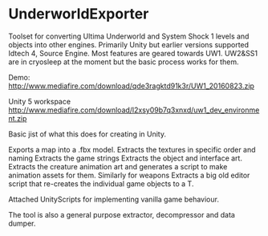 UnderworldExporter
==================

Toolset for converting Ultima Underworld and System Shock 1 levels and objects into other engines. Primarily Unity but earlier versions supported Idtech 4, Source Engine. Most features are geared towards UW1. UW2&SS1 are in cryosleep at the moment but the basic process works for them.

Demo:
http://www.mediafire.com/download/qde3ragktd91k3r/UW1_20160823.zip

Unity 5 workspace
http://www.mediafire.com/download/l2xsy09b7q3xnxd/uw1_dev_environment.zip


Basic jist of what this does for creating in Unity.

Exports a map into a .fbx model.
Extracts the textures in specific order and naming
Extracts the game strings
Extracts the object and interface art.
Extracts the creature animation art and generates a script to make animation assets for them. Similarly for weapons
Extracts a big old editor script that re-creates the individual game objects to a T.

Attached UnityScripts for implementing vanilla game behaviour.

The tool is also a general purpose extractor, decompressor and data dumper.

